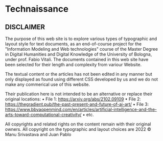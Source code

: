 # Technaissance

## DISCLAIMER
The purpose of this web site is to explore various types of typographic and
layout style for text documents, as an end-of-course project for the "Information
Modeling and Web technologies" course of the Master Degree in Digital Humanities
and Digital Knowledge of the University of Bologna, under prof. Fabio Vitali.
The documents contained in this web site have been selected for their length and
complexity from variour Website. 

The textual content or the articles has not been edited in any manner but only displayed 
as found using different CSS developed by us and we do not make any commerical use of this website.

Their publication here is not intended to be an alternative or
replace their original locations:
• File 1: https://arxiv.org/abs/2102.09109
• File 2: https://thegradient.pub/the-past-present-and-future-of-ai-art/
• File 3: https://www.bbvaopenmind.com/en/articles/artificial-intelligence-and-the-arts-toward-computational-creativity/
• etc.

All copyrights and related rights on the content remain with their original owners.
All copyright on the typographic and layout choices are 2022 © Manu Srivastava and Juan Pablo
